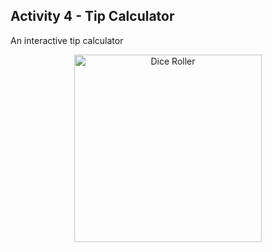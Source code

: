 ## Activity 4 - Tip Calculator

An interactive tip calculator

<div align="center">
    <img src="https://i.imgur.com/N4ROZBK.png" alt="Dice Roller" width="300">
</div>
